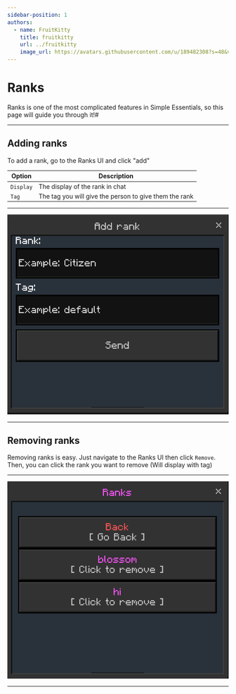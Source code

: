 ```yaml
---
sidebar-position: 1
authors:
  - name: FruitKitty
    title: fruitkitty
    url: ../fruitkitty
    image_url: https://avatars.githubusercontent.com/u/189482308?s=48&v=4
---
```


# Ranks

Ranks is one of the most complicated features in Simple Essentials, so this page will guide you through it!#

----------------------------------------------------
## Adding ranks

To add a rank, go to the Ranks UI and click "add"

| Option                 | Description                    |
| ------------------- | ------------------------------ |
| `Display`                | The display of the rank in chat        |
| `Tag`                | The tag you will give the person to give them the rank       |

-------------------------------

![Add rank ui](image-1.png)

-------------------------------
## Removing ranks

Removing ranks is easy. Just navigate to the Ranks UI then click `Remove`. Then, you can click the rank you want to remove (Will display with tag)

---------------------------

![Ranks remove ui](image-2.png)

---------------------------